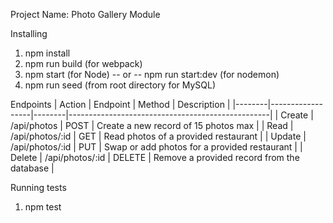 Project Name:
Photo Gallery Module


Installing
1. npm install
2. npm run build (for webpack)
3. npm start (for Node) -- or -- npm run start:dev (for nodemon)
4. npm run seed (from root directory for MySQL)


Endpoints
| Action | Endpoint         | Method | Description                                      |
|--------|------------------|--------|--------------------------------------------------|
| Create | /api/photos      | POST   | Create a new record of 15 photos max             |
| Read   | /api/photos/:id  | GET    | Read photos of a provided restaurant             |
| Update | /api/photos/:id  | PUT    | Swap or add photos for a provided restaurant     |
| Delete | /api/photos/:id  | DELETE | Remove a provided record from the database       |


Running tests
1. npm test